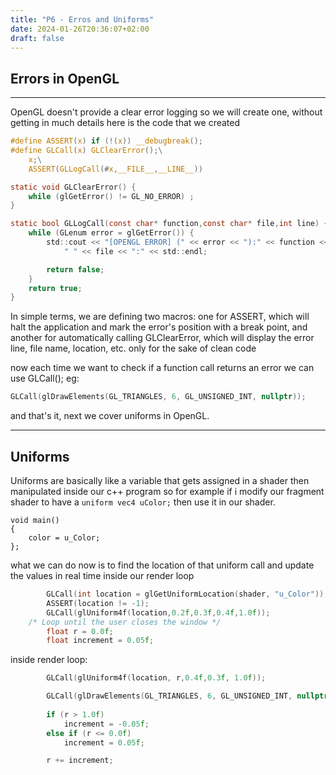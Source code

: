```yaml
---
title: "P6 - Erros and Uniforms"
date: 2024-01-26T20:36:07+02:00
draft: false
---
```

## Errors in OpenGL

------------

OpenGL doesn't provide a clear error logging so we will create one, without getting in much details here is the code that we created

```c
#define ASSERT(x) if (!(x)) __debugbreak();
#define GLCall(x) GLClearError();\
    x;\
    ASSERT(GLLogCall(#x,__FILE__,__LINE__))

static void GLClearError() {
    while (glGetError() != GL_NO_ERROR) ;
}

static bool GLLogCall(const char* function,const char* file,int line) {
    while (GLenum error = glGetError()) {
        std::cout << "[OPENGL ERROR] (" << error << "):" << function <<
            " " << file << ":" << std::endl;

        return false;
    }
    return true;
}
```
In simple terms, we are defining two macros: one for ASSERT, which will halt the application and mark the error's position with a break point, and another for automatically calling GLClearError, which will display the error line, file name, location, etc. only for the sake of clean code

now each time we want to check if a function call returns an error we can use GLCall(); eg: 

```c
GLCall(glDrawElements(GL_TRIANGLES, 6, GL_UNSIGNED_INT, nullptr));
```

and that's it, next we cover uniforms in OpenGL.

----

## Uniforms

Uniforms are basically like a variable that gets assigned in a shader then manipulated inside our c++ program so for example if i modify our fragment shader to have a 
`uniform vec4 uColor;` then use it in our shader.
```
void main()
{
	color = u_Color;
};
```
what we can do now is to find the location of that uniform call and update the values in real time inside our render loop 
```c
        GLCall(int location = glGetUniformLocation(shader, "u_Color"));
        ASSERT(location != -1);
        GLCall(glUniform4f(location,0.2f,0.3f,0.4f,1.0f));
    /* Loop until the user closes the window */
        float r = 0.0f;
        float increment = 0.05f;
```


inside render loop:

```c
        GLCall(glUniform4f(location, r,0.4f,0.3f, 1.0f));

        GLCall(glDrawElements(GL_TRIANGLES, 6, GL_UNSIGNED_INT, nullptr));
        
        if (r > 1.0f)
            increment = -0.05f;
        else if (r <= 0.0f)
            increment = 0.05f;

        r += increment;
```
